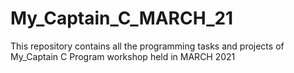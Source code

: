 # My_Captain_C_MARCH_21
This repository contains all the programming tasks and projects of My_Captain C Program workshop held in MARCH 2021
